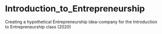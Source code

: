 # Introduction_to_Entrepreneurship
 Creating a hypothetical Entrepreneurship idea-company for the Introduction to Entrepreneurship class (2020)
